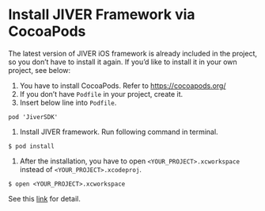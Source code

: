 # Install JIVER Framework via CocoaPods

The latest version of JIVER iOS framework is already included in the project, so you don’t have to install it again. If you’d like to install it in your own project, see below:

1. You have to install CocoaPods. Refer to https://cocoapods.org/
1. If you don’t have ```Podfile``` in your project, create it.
1. Insert below line into ```Podfile```.
```
pod 'JiverSDK'
```
1. Install JIVER framework. Run following command in terminal.
```
$ pod install
```
1. After the installation, you have to open ```<YOUR_PROJECT>.xcworkspace``` instead of ```<YOUR_PROJECT>.xcodeproj```.
```
$ open <YOUR_PROJECT>.xcworkspace
```

See this [link](https://jiver.gitbooks.io/ios-sdk/content/en/download_sdk.html) for detail.



